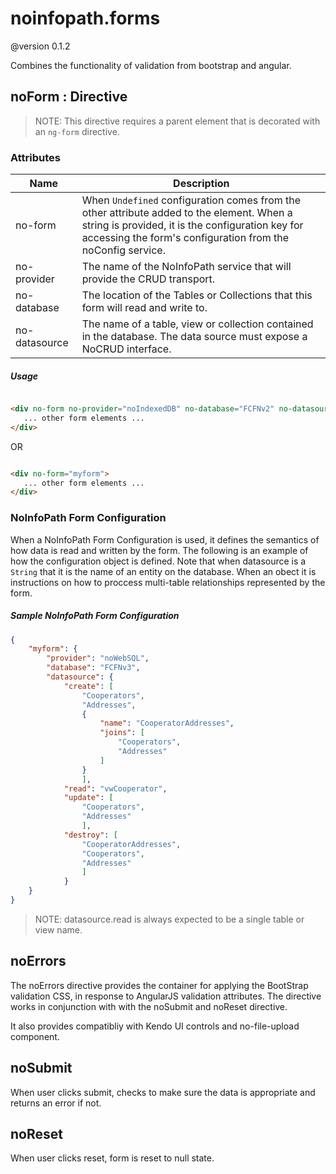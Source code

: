 # noinfopath.forms
@version 0.1.2

Combines the functionality of validation from bootstrap and angular.


## noForm : Directive

> NOTE: This directive requires a parent element that is decorated with an `ng-form` directive.

### Attributes

 |Name|Description|
 |----|-----------|
 |no-form|When `Undefined` configuration comes from the other attribute added to the element. When a string is provided, it is the configuration key for accessing the form's configuration from the noConfig service.|
 |no-provider|The name of the NoInfoPath service that will provide the CRUD transport.|
 |no-database|The location of the Tables or Collections that this form will read and write to.|
 |no-datasource|The name of a table, view or collection contained in the database. The data source must expose a NoCRUD interface.|

##### Usage

 ```html

<div no-form no-provider="noIndexedDB" no-database="FCFNv2" no-datasoure="Cooperator">
	... other form elements ...
</div>

 ```
  OR

 ```html

 <div no-form="myform">
	... other form elements ...
</div>

 ```

### NoInfoPath Form Configuration

 When a NoInfoPath Form Configuration is used, it defines the semantics of
how data is read and written by the form. The following is an
example of how the configuration object is defined. Note that when
datasource is a `String` that it is the name of an entity on the
database.  When an obect it is instructions on how to proccess
multi-table relationships represented by the form.


##### Sample NoInfoPath Form Configuration

```json
{
	"myform": {
		"provider": "noWebSQL",
		"database": "FCFNv3",
		"datasource": {
			"create": [
				"Cooperators",
				"Addresses",
				{
					"name": "CooperatorAddresses",
					"joins": [
						"Cooperators",
						"Addresses"
					]
				}
				],
			"read": "vwCooperator",
			"update": [
				"Cooperators",
				"Addresses"
				],
			"destroy": [
				"CooperatorAddresses",
				"Cooperators",
				"Addresses"
				]
			}
	}
}
```

> NOTE: datasource.read is always expected to be a single table or view name.

## noErrors

The noErrors directive provides the container for applying the
BootStrap validation CSS, in response to AngularJS validation
attributes. The directive works in conjunction with with the noSubmit
and noReset directive.

It also provides compatibliy with Kendo UI controls and no-file-upload
component.


## noSubmit

When user clicks submit, checks to make sure the data is appropriate and returns an error if not.

## noReset

When user clicks reset, form is reset to null state.

